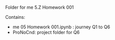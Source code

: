 Folder for me 5.Z Homework 001

Contains:
- me 05 Homework 001.ipynb : journey Q1 to Q6
- ProNoCnd: project folder for Q6
